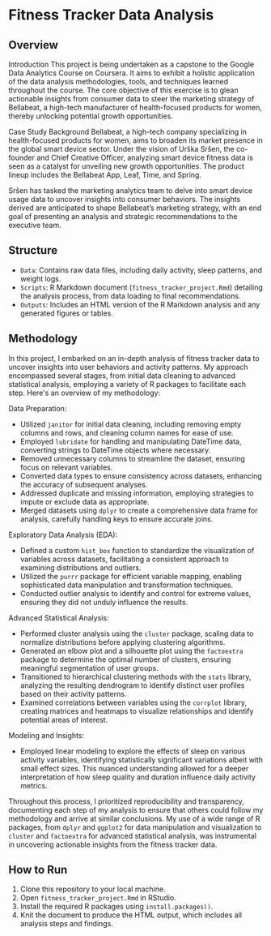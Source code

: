 # Fitness Tracker Data Analysis

## Overview
Introduction
This project is being undertaken as a capstone to the Google Data Analytics Course on Coursera. It aims to exhibit a holistic application of the data analysis methodologies, tools, and techniques learned throughout the course. The core objective of this exercise is to glean actionable insights from consumer data to steer the marketing strategy of Bellabeat, a high-tech manufacturer of health-focused products for women, thereby unlocking potential growth opportunities.

Case Study Background
Bellabeat, a high-tech company specializing in health-focused products for women, aims to broaden its market presence in the global smart device sector. Under the vision of Urška Sršen, the co-founder and Chief Creative Officer, analyzing smart device fitness data is seen as a catalyst for unveiling new growth opportunities. The product lineup includes the Bellabeat App, Leaf, Time, and Spring.

Sršen has tasked the marketing analytics team to delve into smart device usage data to uncover insights into consumer behaviors. The insights derived are anticipated to shape Bellabeat’s marketing strategy, with an end goal of presenting an analysis and strategic recommendations to the executive team.

## Structure
- `Data`: Contains raw data files, including daily activity, sleep patterns, and weight logs.
- `Scripts`: R Markdown document (`fitness_tracker_project.Rmd`) detailing the analysis process, from data loading to final recommendations.
- `Outputs`: Includes an HTML version of the R Markdown analysis and any generated figures or tables.

## Methodology
In this project, I embarked on an in-depth analysis of fitness tracker data to uncover insights into user behaviors and activity patterns. My approach encompassed several stages, from initial data cleaning to advanced statistical analysis, employing a variety of R packages to facilitate each step. Here's an overview of my methodology:

Data Preparation:
- Utilized `janitor` for initial data cleaning, including removing empty columns and rows, and cleaning column names for ease of use.
- Employed `lubridate` for handling and manipulating DateTime data, converting strings to DateTime objects where necessary.
- Removed unnecessary columns to streamline the dataset, ensuring focus on relevant variables.
- Converted data types to ensure consistency across datasets, enhancing the accuracy of subsequent analyses.
- Addressed duplicate and missing information, employing strategies to impute or exclude data as appropriate.
- Merged datasets using `dplyr` to create a comprehensive data frame for analysis, carefully handling keys to ensure accurate joins.

Exploratory Data Analysis (EDA):
- Defined a custom `hist_box` function to standardize the visualization of variables across datasets, facilitating a consistent approach to examining distributions and outliers.
- Utilized the `purrr` package for efficient variable mapping, enabling sophisticated data manipulation and transformation techniques.
- Conducted outlier analysis to identify and control for extreme values, ensuring they did not unduly influence the results.

Advanced Statistical Analysis:
- Performed cluster analysis using the `cluster` package, scaling data to normalize distributions before applying clustering algorithms.
- Generated an elbow plot and a silhouette plot using the `factoextra` package to determine the optimal number of clusters, ensuring meaningful segmentation of user groups.
- Transitioned to hierarchical clustering methods with the `stats` library, analyzing the resulting dendrogram to identify distinct user profiles based on their activity patterns.
- Examined correlations between variables using the `corrplot` library, creating matrices and heatmaps to visualize relationships and identify potential areas of interest.

Modeling and Insights:
- Employed linear modeling to explore the effects of sleep on various activity variables, identifying statistically significant variations albeit with small effect sizes. This nuanced understanding allowed for a deeper interpretation of how sleep quality and duration influence daily activity metrics.

Throughout this process, I prioritized reproducibility and transparency, documenting each step of my analysis to ensure that others could follow my methodology and arrive at similar conclusions. My use of a wide range of R packages, from `dplyr` and `ggplot2` for data manipulation and visualization to `cluster` and `factoextra` for advanced statistical analysis, was instrumental in uncovering actionable insights from the fitness tracker data.

## How to Run
1. Clone this repository to your local machine.
2. Open `fitness_tracker_project.Rmd` in RStudio.
3. Install the required R packages using `install.packages()`.
4. Knit the document to produce the HTML output, which includes all analysis steps and findings.
